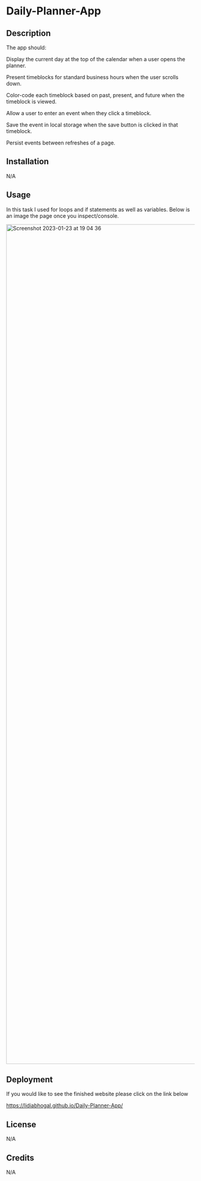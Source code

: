 # Daily-Planner-App

## Description

The app should:

Display the current day at the top of the calendar when a user opens the planner.

Present timeblocks for standard business hours when the user scrolls down.

Color-code each timeblock based on past, present, and future when the timeblock is viewed.

Allow a user to enter an event when they click a timeblock.

Save the event in local storage when the save button is clicked in that timeblock.

Persist events between refreshes of a page.

## Installation

N/A

## Usage

In this task I used for loops and if statements as well as variables. Below is an image the page once you inspect/console.


<img width="2240" alt="Screenshot 2023-01-23 at 19 04 36" src="https://user-images.githubusercontent.com/116956128/214127640-f63c8a63-f9ea-4f2d-a134-07622129ebb2.png">

## Deployment

If you would like to see the finished website please click on the link below

https://lidiabhogal.github.io/Daily-Planner-App/

## License

N/A

## Credits

N/A